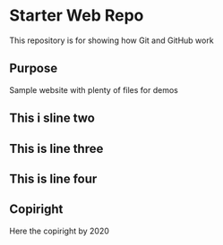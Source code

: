 # Starter Web Repo

This repository is for showing how Git and GitHub work

## Purpose

Sample website with plenty of files for demos

## This i sline two

## This is line three

## This is line four

## Copiright

Here the copiright by 2020
